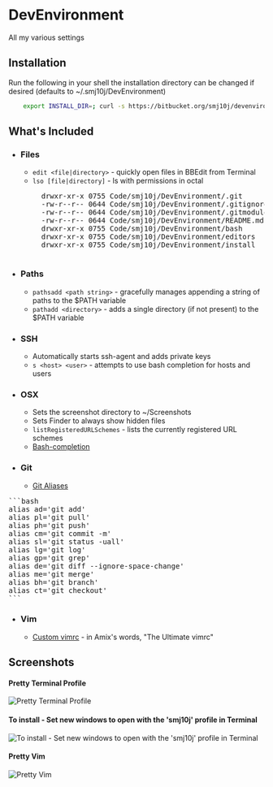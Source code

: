 DevEnvironment
==============

All my various settings

## Installation ##

Run the following in your shell the installation directory can be changed if desired (defaults to ~/.smj10j/DevEnvironment)
```bash 
	export INSTALL_DIR=; curl -s https://bitbucket.org/smj10j/devenvironment/raw/master/install/install.sh | /bin/bash && exit 0
```

## What's Included ##

- ### Files ###
	- `edit <file|directory>` - quickly open files in BBEdit from Terminal
	- `lso [file|directory]` - ls with permissions in octal
		<pre>
		drwxr-xr-x 0755 Code/smj10j/DevEnvironment/.git
		-rw-r--r-- 0644 Code/smj10j/DevEnvironment/.gitignore
		-rw-r--r-- 0644 Code/smj10j/DevEnvironment/.gitmodules
		-rw-r--r-- 0644 Code/smj10j/DevEnvironment/README.md
		drwxr-xr-x 0755 Code/smj10j/DevEnvironment/bash
		drwxr-xr-x 0755 Code/smj10j/DevEnvironment/editors
		drwxr-xr-x 0755 Code/smj10j/DevEnvironment/install
		</pre>
	
	
- ### Paths ###
	- `pathsadd <path string>` - gracefully manages appending a string of paths to the $PATH variable
	- `pathadd <directory>` - adds a single directory (if not present) to the $PATH variable
		
		
- ### SSH ###
	- Automatically starts ssh-agent and adds private keys
	- `s <host> <user>` - attempts to use bash completion for hosts and users


- ### OSX ###
	- Sets the screenshot directory to  ~/Screenshots
	- Sets Finder to always show hidden files
	- `listRegisteredURLSchemes` - lists the currently registered URL schemes
	- [Bash-completion](http://trac.macports.org/wiki/howto/bash-completion)

- ### Git ###
	- [Git Aliases](http://www.jperla.com/blog/post/teach-yourself-git-in-2-minutes)
<pre>
```bash
alias ad='git add'
alias pl='git pull'
alias ph='git push'
alias cm='git commit -m'
alias sl='git status -uall'
alias lg='git log'
alias gp='git grep'
alias de='git diff --ignore-space-change'
alias me='git merge'
alias bh='git branch'
alias ct='git checkout'
```
</pre>

- ### Vim ###
	- [Custom vimrc](https://github.com/amix/vimrc) - in Amix's words, "The Ultimate vimrc"
		
		
## Screenshots ##

#### Pretty Terminal Profile ####
![Pretty Terminal Profile](https://raw.github.com/smj10j/DevEnvironment/master/screenshots/Pretty-Terminal.png "Pretty Terminal")

#### To install - Set new windows to open with the 'smj10j' profile in Terminal ####
![To install - Set new windows to open with the 'smj10j' profile in Terminal](https://raw.github.com/smj10j/DevEnvironment/master/screenshots/Set-Terminal-Profile.png "Set Terminal Profile")

#### Pretty Vim ####
![Pretty Vim](https://raw.github.com/smj10j/DevEnvironment/master/screenshots/Pretty-Vim.png "Pretty Vim")
		

		
		
		
		
		
